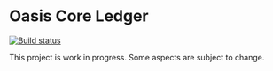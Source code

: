 # Oasis Core Ledger

[![Build status][github-ci-tests-badge]][github-ci-tests-link]

<!-- markdownlint-disable line-length -->
[github-ci-tests-badge]: https://github.com/oasisprotocol/oasis-core-ledger/workflows/ci-tests/badge.svg
[github-ci-tests-link]: https://github.com/oasisprotocol/oasis-core-ledger/actions?query=workflow:ci-tests
<!-- markdownlint-enable line-length -->

This project is work in progress. Some aspects are subject to change.
